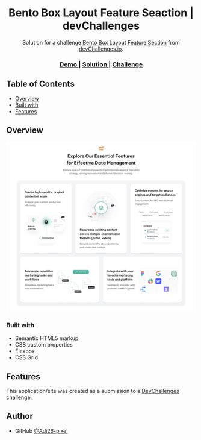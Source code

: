 <h1 align="center">Bento Box Layout Feature Seaction | devChallenges</h1>

<div align="center">
   Solution for a challenge <a href="https://devchallenges.io/solution/57830" target="_blank">Bento Box Layout Feature Section</a> from <a href="http://devchallenges.io" target="_blank">devChallenges.io</a>.
</div>

<div align="center">
  <h3>
    <a href="https://warm-froyo-57beb4.netlify.app/">
      Demo
    </a>
    <span> | </span>
    <a href="https://devchallenges.io/solution/57830">
      Solution
    </a>
    <span> | </span>
    <a href="https://devchallenges.io/challenge/bento-box-layout-challenge">
      Challenge
    </a>
  </h3>
</div>

<!-- TABLE OF CONTENTS -->

## Table of Contents

- [Overview](#overview)
- [Built with](#built-with)
- [Features](#features)

<!-- OVERVIEW -->

## Overview

![Bento Layout](<Bento Layout.jpg>)

### Built with

- Semantic HTML5 markup
- CSS custom properties
- Flexbox
- CSS Grid

## Features

This application/site was created as a submission to a [DevChallenges](https://devchallenges.io/challenges-dashboard) challenge.

## Author

- GitHub [@Adi26-pixel](https://github.com/Adi26-pixel)
